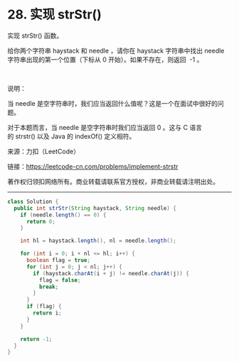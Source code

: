 # 28. 实现 strStr()

实现 strStr() 函数。

给你两个字符串 haystack 和 needle ，请你在 haystack 字符串中找出 needle 字符串出现的第一个位置（下标从 0 开始）。如果不存在，则返回  -1 。

 

说明：

当 needle 是空字符串时，我们应当返回什么值呢？这是一个在面试中很好的问题。

对于本题而言，当 needle 是空字符串时我们应当返回 0 。这与 C 语言的 strstr() 以及 Java 的 indexOf() 定义相符。

来源：力扣（LeetCode）

链接：https://leetcode-cn.com/problems/implement-strstr

著作权归领扣网络所有。商业转载请联系官方授权，非商业转载请注明出处。

---

```java
class Solution {
  public int strStr(String haystack, String needle) {
    if (needle.length() == 0) {
      return 0;
    }

    int hl = haystack.length(), nl = needle.length();

    for (int i = 0; i + nl <= hl; i++) {
      boolean flag = true;
      for (int j = 0; j < nl; j++) {
        if (haystack.charAt(i + j) != needle.charAt(j)) {
          flag = false;
          break;
        }
      }
      if (flag) {
        return i;
      }
    }

    return -1;
  }
}
```
